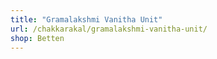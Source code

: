 ```yaml
---
title: "Gramalakshmi Vanitha Unit"
url: /chakkarakal/gramalakshmi-vanitha-unit/
shop: Betten
---
```

